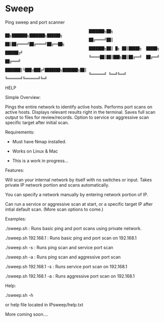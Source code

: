 # Sweep
Ping sweep and port scanner


                                          ███████╗██╗    ██╗███████╗███████╗██████╗
                                          ██╔════╝██║    ██║██╔════╝██╔════╝██╔══██╗
                                          ███████╗██║ █╗ ██║█████╗  █████╗  ██████╔╝
                                          ╚════██║██║███╗██║██╔══╝  ██╔══╝  ██╔═══╝ 
                                          ███████║╚███╔███╔╝███████╗███████╗██║     
                                          ╚══════╝ ╚══╝╚══╝ ╚══════╝╚══════╝╚═╝ 

HELP

Simple Overview: 

Pings the entire network to identify active hosts.
Performs port scans on active hosts.
Displays relevant results right in the terminal.
Saves full scan output to files for review/records. 
Option to service or aggressive scan specific target after initial scan.

Requirements:

- Must have Nmap installed.
- Works on Linux & Mac

- This is a work in progress...

Features:

Will scan your internal network by itself with no switches or input. 
Takes private IP network portion and scans automatically.

You can specify a network manually by entering network portion of IP.

Can run a service or aggressive scan at start, or a specific target IP after intial default scan.
(More scan options to come.)

Examples:

./sweep.sh  : Runs basic ping and port scans using private network.

./sweep.sh 192.168.1 : Runs basic ping and port scan on 192.168.1

./sweep.sh -s : Runs ping scan and service port scan

./sweep.sh -a : Runs ping scan and aggressive port scan

./sweep.sh 192.168.1 -s : Runs service port scan on 192.168.1

./sweep.sh 192.168.1 -a : Runs aggressive port scan on 192.168.1

Help:

./sweep.sh -h

or help file located in IPsweep/help.txt 


More coming soon....
